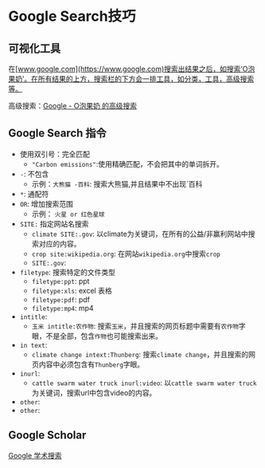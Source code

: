# Google Search技巧

## 可视化工具

在[www.google.com](https://www.google.com)搜索出结果之后，如搜索‘O泡果奶’。在所有结果的上方，搜索栏的下方会一排工具，如分类，工具，高级搜索等。

高级搜索：[Google - O泡果奶 的高级搜索](https://www.google.com.hk/advanced_search?q=O泡果奶&newwindow=1&client=safari&sca_esv=187375755702f53b&channel=mac_bm&sxsrf=ADLYWIIeCo5bX-XE9L-UlsRfDJBAkZAH1g:1730785578520&uact=5&gs_lp=Egxnd3Mtd2l6LXNlcnAiCk_ms6HmnpzlpbYyBRAAGIAEMgUQABiABDIFEAAYgAQyCBAAGIAEGKIEMggQABiABBiiBEj0C1AAWOcJcAB4AZABAJgBbqABzQGqAQMxLjG4AQPIAQD4AQL4AQGYAgGgAmaYAwCSBwMwLjGgB68C)

## Google Search 指令

* 使用双引号：完全匹配
	* `"Carbon emissions"`:使用精确匹配，不会把其中的单词拆开。 
* `-`: 不包含
	* 示例：`大熊猫 -百科`:  搜索大熊猫,并且结果中不出现`百科
* `*`: 通配符
* `OR`: 增加搜索范围
	* 示例： `火星 or 红色星球`
* `SITE:` 指定网站名搜索
	* `climate SITE:.gov`: 以climate为关键词，在所有的公益/非赢利网站中搜索对应的内容。
	* `crop site:wikipedia.org`: 在网站`wikipedia.org`中搜索`crop`
	* `SITE:.gov`: 
* `filetype`: 搜索特定的文件类型
	* `filetype:ppt`:  ppt
	* `filetype:xls`:  excel 表格
	* `filetype:pdf`:  pdf
	* `filetype:mp4`: mp4
* `intitle`:
	* `玉米 intitle:农作物`:  搜索`玉米`，并且搜索的网页标题中需要有`农作物`字眼，不是全部，包含`作物`也可能搜索出来。
* `in text`:
	* `climate change intext:Thunberg`:  搜索`climate change`，并且搜索的网页内容中必须包含有`Thunberg`字眼。
* `inurl`:
	* `cattle swarm water truck inurl:video`: 以`cattle swarm water truck`为关键词，搜索url中包含video的内容。
* `other`:
* `other`:

## Google Scholar


[Google 学术搜索](https://scholar.google.com)